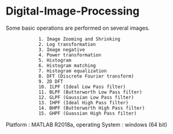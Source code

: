 # Digital-Image-Processing

Some basic operations are performed on several images.

                1. Image Zooming and Shrinking
                2. Log transformation
                3. Image negative
                4. Power transformation
                5. Histogram
                6. Histogram matching
                7. Histogram equalization
                8. DFT (Discrete Fourier transform)
                9. 2D DFT
                10. ILPF (Ideal Low Pass filter)
                11. BLPF (Butterworth Low Pass filter)
                12. GLPF (Gaussian Low Pass filter)
                13. IHPF (Ideal High Pass filter)
                14. BHPF (Butterworth High Pass filter)
                15. GHPF (Guassian High Pass filter)
                
Platform : MATLAB R2018a,
operating System : windows (64 bit)
                
